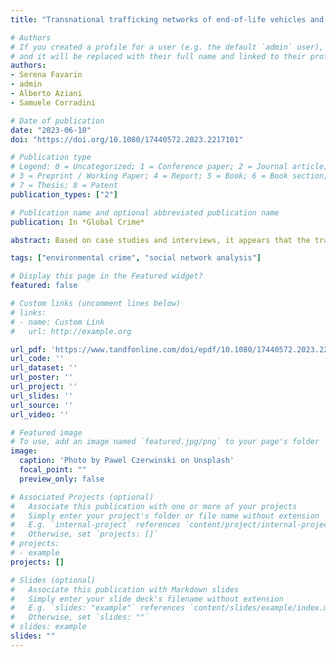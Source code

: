 ```yaml
---
title: "Transnational trafficking networks of end-of-life vehicles and e-waste"

# Authors
# If you created a profile for a user (e.g. the default `admin` user), write the username (folder name) here 
# and it will be replaced with their full name and linked to their profile
authors:
- Serena Favarin
- admin
- Alberto Aziani
- Samuele Corradini

# Date of publication
date: "2023-06-10"
doi: "https://doi.org/10.1080/17440572.2023.2217101"

# Publication type
# Legend: 0 = Uncategorized; 1 = Conference paper; 2 = Journal article;
# 3 = Preprint / Working Paper; 4 = Report; 5 = Book; 6 = Book section;
# 7 = Thesis; 8 = Patent
publication_types: ["2"]

# Publication name and optional abbreviated publication name
publication: In *Global Crime*

abstract: Based on case studies and interviews, it appears that the transnational trafficking of various waste types follows distinct paths. However, this information only provides a partial view of the global waste trafficking network, as it has never been studied by combining all the known illegal flows of different waste types. To address this gap, we analysed data from the Basel Convention National Reports to reconstruct networks of countries that engaged in illegal exchanges of end-of-life vehicles, e-waste, or both between 2016 and 2019. Our findings suggest that the structure of these networks and the countries involved in the trafficking vary depending on the waste type, with some similarities. While there are a few reciprocal ties, illegal end-of-life vehicles and e-waste typically move in one direction between countries. Most illegal flows occur from the Global North to the Global South, but trafficking also takes place within each of these regions.

tags: ["environmental crime", "social network analysis"]

# Display this page in the Featured widget?
featured: false

# Custom links (uncomment lines below)
# links:
# - name: Custom Link
#   url: http://example.org

url_pdf: 'https://www.tandfonline.com/doi/epdf/10.1080/17440572.2023.2217101?needAccess=true&role=button'
url_code: ''
url_dataset: ''
url_poster: ''
url_project: ''
url_slides: ''
url_source: ''
url_video: ''

# Featured image
# To use, add an image named `featured.jpg/png` to your page's folder 
image:
  caption: 'Photo by Pawel Czerwinski on Unsplash'
  focal_point: ""
  preview_only: false

# Associated Projects (optional)
#   Associate this publication with one or more of your projects
#   Simply enter your project's folder or file name without extension
#   E.g. `internal-project` references `content/project/internal-project/index.md`
#   Otherwise, set `projects: []`
# projects:
# - example
projects: []

# Slides (optional)
#   Associate this publication with Markdown slides
#   Simply enter your slide deck's filename without extension
#   E.g. `slides: "example"` references `content/slides/example/index.md`
#   Otherwise, set `slides: ""`
# slides: example
slides: ""
---
```

